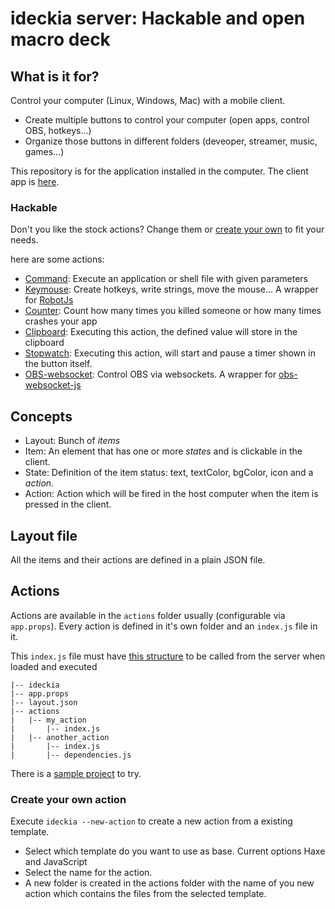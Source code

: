 # ideckia server: Hackable and open macro deck

## What is it for?

Control your computer (Linux, Windows, Mac) with a mobile client.

* Create multiple buttons to control your computer (open apps, control OBS, hotkeys...)
* Organize those buttons in different folders (deveoper, streamer, music, games...)

This repository is for the application installed in the computer. The client app is [here](https://github.com/ideckia/mobile_client/).

### Hackable

Don't you like the stock actions? Change them or [create your own](create-your-own-action) to fit your needs.

here are some actions:

* [Command](https://github.com/ideckia/action_command): Execute an application or shell file with given parameters 
* [Keymouse](https://github.com/ideckia/action_keymouse): Create hotkeys, write strings, move the mouse... A wrapper for [RobotJs](http://robotjs.io/)
* [Counter](https://github.com/ideckia/action_counter): Count how many times you killed someone or how many times crashes your app
* [Clipboard](https://github.com/ideckia/action_clipboard): Executing this action, the defined value will store in the clipboard
* [Stopwatch](https://github.com/ideckia/action_stopwatch): Executing this action, will start and pause a timer shown in the button itself.
* [OBS-websocket](https://github.com/ideckia/action_obs-websocket): Control OBS via websockets. A wrapper for [obs-websocket-js](https://www.npmjs.com/package/obs-websocket-js)

## Concepts

* Layout: Bunch of _items_
* Item: An element that has one or more _states_ and is clickable in the client.
* State: Definition of the item status: text, textColor, bgColor, icon and a _action_.
* Action: Action which will be fired in the host computer when the item is pressed in the client.

## Layout file

All the items and their actions are defined in a plain JSON file.

## Actions

Actions are available in the `actions` folder usually (configurable via `app.props`). Every action is defined in it's own folder and an `index.js` file in it.

This `index.js` file must have [this structure](https://github.com/ideckia/ideckia_api#action-structure) to be called from the server when loaded and executed

```
|-- ideckia
|-- app.props
|-- layout.json
|-- actions
|   |-- my_action
|       |-- index.js
|   |-- another_action
|       |-- index.js
|       |-- dependencies.js
```

There is a [sample project](https://github.com/ideckia/sample_project) to try.

### Create your own action

Execute `ideckia --new-action` to create a new action from a existing template.
  * Select which template do you want to use as base. Current options Haxe and JavaScript
  * Select the name for the action.
  * A new folder is created in the actions folder with the name of you new action which contains the files from the selected template.